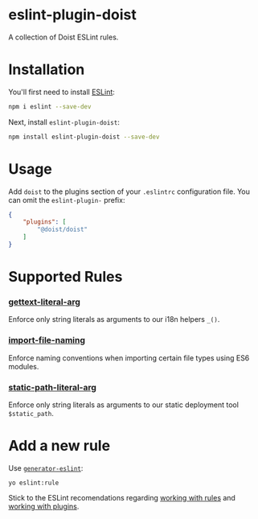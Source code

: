 # eslint-plugin-doist

A collection of Doist ESLint rules.

# Installation

You'll first need to install [ESLint](https://eslint.org/):

```sh
npm i eslint --save-dev
```

Next, install `eslint-plugin-doist`:

```sh
npm install eslint-plugin-doist --save-dev
```

# Usage

Add `doist` to the plugins section of your `.eslintrc` configuration file. You can omit the `eslint-plugin-` prefix:

```json
{
    "plugins": [
        "@doist/doist"
    ]
}
```

# Supported Rules

### [gettext-literal-arg](./docs/rules/gettext-literal-arg.md)
Enforce only string literals as arguments to our i18n helpers `_()`.

### [import-file-naming](./docs/rules/import-file-naming.md)
Enforce naming conventions when importing certain file types using ES6 modules.
### [static-path-literal-arg](./docs/rules/static-path-literal-arg.md)
Enforce only string literals as arguments to our static deployment tool `$static_path`.


# Add a new rule

Use [`generator-eslint`](https://www.npmjs.com/package/generator-eslint):

```
yo eslint:rule
```

Stick to the ESLint recomendations regarding [working with rules](https://eslint.org/docs/latest/developer-guide/working-with-rules) and [working with plugins](https://eslint.org/docs/latest/developer-guide/working-with-plugins).